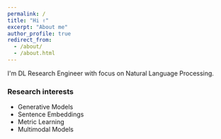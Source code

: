 ```yaml
---
permalink: /
title: "Hi ✌️"
excerpt: "About me"
author_profile: true
redirect_from: 
  - /about/
  - /about.html
---
```

I'm DL Research Engineer with focus on Natural Language Processing.
### Research interests
* Generative Models
* Sentence Embeddings
* Metric Learning
* Multimodal Models
